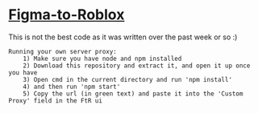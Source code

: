 # [Figma-to-Roblox](https://www.figma.com/community/plugin/1221497650571322872/)

This is not the best code as it was written over the past week or so :)

```
Running your own server proxy:
    1) Make sure you have node and npm installed
    2) Download this repository and extract it, and open it up once you have
    3) Open cmd in the current directory and run 'npm install'
    4) and then run 'npm start'
    5) Copy the url (in green text) and paste it into the 'Custom Proxy' field in the FtR ui
```
